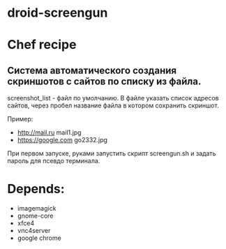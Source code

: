 # droid-screengun 
# Chef recipe

## Система автоматического создания скриншотов c сайтов по списку из файла.

screenshot_list - файл по умолчанию. В файле указать список адресов сайтов, через пробел название файла в котором сохранить скриншот.

Пример:
- http://mail.ru mail1.jpg
- https://google.com go2332.jpg

При первом запуске, руками запустить скрипт screengun.sh и задать пароль для псевдо терминала.

# Depends: 
 - imagemagick
 - gnome-core
 - xfce4
 - vnc4server
 - google chrome
